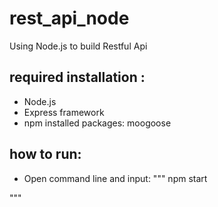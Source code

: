 # rest_api_node


Using Node.js to build Restful Api

## required installation :
  * Node.js
  * Express framework
  * npm installed packages: moogoose

## how to run:
 * Open command line and input: 
""" 
   npm start

"""